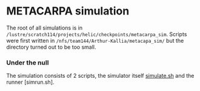 METACARPA simulation
=================

 The root of all simulations is in `/lustre/scratch114/projects/helic/checkpoints/metacarpa_sim`. Scripts were first written in `/nfs/team144/Arthur-Kallia/metacapa_sim/` but the directory turned out to be too small.

### Under the null

The simulation consists of 2 scripts, the simulator itself [simulate.sh](simulate.sh) and the runner [simrun.sh].